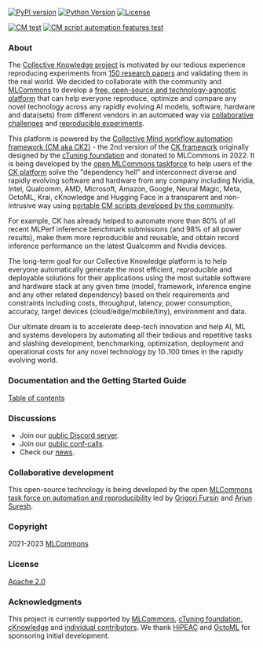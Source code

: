 [![PyPI version](https://badge.fury.io/py/cmind.svg)](https://pepy.tech/project/cmind)
[![Python Version](https://img.shields.io/badge/python-3+-blue.svg)](https://github.com/mlcommons/ck/tree/master/cm/cmind)
[![License](https://img.shields.io/badge/License-Apache%202.0-green)](LICENSE.md)

[![CM test](https://github.com/mlcommons/ck/actions/workflows/test-cm.yml/badge.svg)](https://github.com/mlcommons/ck/actions/workflows/test-cm.yml)
[![CM script automation features test](https://github.com/mlcommons/ck/actions/workflows/test-cm-script-features.yml/badge.svg)](https://github.com/mlcommons/ck/actions/workflows/test-cm-script-features.yml)

### About

The [Collective Knowledge project](https://arxiv.org/abs/2011.01149)
is motivated by our tedious experience reproducing experiments 
from [150 research papers](https://learning.acm.org/techtalks/reproducibility)
and validating them in the real world. 
We decided to collaborate with the community and [MLCommons](https://mlcommons.org)
to develop a [free, open-source and technology-agnostic platform](platform)
that can help everyone reproduce, optimize and compare any novel technology 
across any rapidly evolving AI models, software, hardware and data(sets)
from different vendors in an automated way via [collaborative challenges](https://x.cKnowledge.org/playground/?action=challenges)
and [reproducible experiments](https://x.cKnowledge.org/playground/?action=experiments).

This platform is powered by the [Collective Mind workflow automation framework (CM aka CK2)](https://github.com/mlcommons/ck/tree/master/cm/cmind) -
the 2nd version of the [CK framework](https://arxiv.org/abs/2011.01149) 
originally designed by the [cTuning foundation](https://cTuning.org) and donated to MLCommons in 2022.
It is being developed by the [open MLCommons taskforce](https://github.com/mlcommons/ck/blob/master/docs/taskforce.md)
to help users of the [CK platform](https://x.cKnowledge.org) solve the "dependency hell" and interconnect diverse and rapidly evolving software and hardware
from any company including Nvidia, Intel, Qualcomm, AMD, Microsoft, Amazon, Google, 
Neural Magic, Meta, OctoML, Krai, cKnowledge and Hugging Face in a transparent and non-intrusive way
using  [portable CM scripts  developed by the community](https://github.com/mlcommons/ck/blob/master/docs/list_of_scripts.md).

For example, CK has already helped to automate more than 80% of all recent MLPerf inference benchmark submissions (and 98% of all power results), 
make them more reproducible and reusable, and obtain record inference performance on the latest Qualcomm and Nvidia devices.

The long-term goal for our Collective Knowledge platform is to help everyone automatically generate the most efficient, reproducible and deployable 
solutions for their applications using the most suitable software and hardware stack at any given time (model, framework, inference engine and any other related dependency) 
based on their requirements and constraints including costs, throughput, latency, power consumption, accuracy, target devices (cloud/edge/mobile/tiny), 
environment and data. 

Our ultimate dream is to accelerate deep-tech innovation 
and help AI, ML and systems developers by automating all their 
tedious and repetitive tasks and slashing development, benchmarking, 
optimization, deployment and operational costs for any novel technology by 10..100 times 
in the rapidly evolving world.


### Documentation and the Getting Started Guide

[Table of contents](https://github.com/mlcommons/ck/tree/master/docs/README.md)

### Discussions

* Join our [public Discord server](https://discord.gg/JjWNWXKxwT).
* Join our [public conf-calls](https://docs.google.com/document/d/1zMNK1m_LhWm6jimZK6YE05hu4VH9usdbKJ3nBy-ZPAw).
* Check our [news](docs/news.md).

### Collaborative development

This open-source technology is being developed by the open
[MLCommons task force on automation and reproducibility](https://github.com/mlcommons/ck/blob/master/docs/taskforce.md)
led by [Grigori Fursin](https://cKnowledge.org/gfursin) and
[Arjun Suresh](https://www.linkedin.com/in/arjunsuresh).

### Copyright

2021-2023 [MLCommons](https://mlcommons.org)

### License

[Apache 2.0](LICENSE.md)

### Acknowledgments

This project is currently supported by [MLCommons](https://mlcommons.org), [cTuning foundation](https://cTuning.org),
[cKnowledge](https://cKnowledge.org) and [individual contributors](https://github.com/mlcommons/ck/blob/master/CONTRIBUTING.md).
We thank [HiPEAC](https://hipeac.net) and [OctoML](https://octoml.ai) for sponsoring initial development.
